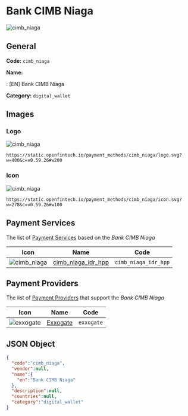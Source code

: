 
# Bank CIMB Niaga 
![cimb_niaga](https://static.openfintech.io/payment_methods/cimb_niaga/logo.svg?w=400&c=v0.59.26#w200)  

## General 
**Code:** `cimb_niaga` 
 
**Name:** 
 
:	[EN] Bank CIMB Niaga 
 
**Category:** `digital_wallet` 
 

## Images 

### Logo 
![cimb_niaga](https://static.openfintech.io/payment_methods/cimb_niaga/logo.svg?w=400&c=v0.59.26#w200)  

```
https://static.openfintech.io/payment_methods/cimb_niaga/logo.svg?w=400&c=v0.59.26#w200
```  

### Icon 
![cimb_niaga](https://static.openfintech.io/payment_methods/cimb_niaga/icon.svg?w=278&c=v0.59.26#w100)  

```
https://static.openfintech.io/payment_methods/cimb_niaga/icon.svg?w=278&c=v0.59.26#w100
```  

## Payment Services 
 
The list of [Payment Services](/payment-services/) based on the _Bank CIMB Niaga_ 

|Icon|Name|Code| 
|:---:|:---:|:---:| 
|![cimb_niaga](https://static.openfintech.io/payment_methods/cimb_niaga/icon.svg?w=278&c=v0.59.26#w100) |[cimb_niaga_idr_hpp](/payment-services/cimb_niaga_idr_hpp/)|`cimb_niaga_idr_hpp`| 
 

## Payment Providers 
 
The list of [Payment Providers](/payment-providers/) that support the _Bank CIMB Niaga_ 

|Icon|Name|Code| 
|:---:|:---:|:---:| 
|![exxogate](https://static.openfintech.io/payment_providers/exxogate/icon.svg?w=278&c=v0.59.26#w100) |[Exxogate](/payment-providers/exxogate/)|`exxogate`| 
 

## JSON Object 

```json
{
  "code":"cimb_niaga",
  "vendor":null,
  "name":{
    "en":"Bank CIMB Niaga"
  },
  "description":null,
  "countries":null,
  "category":"digital_wallet"
}
```  
